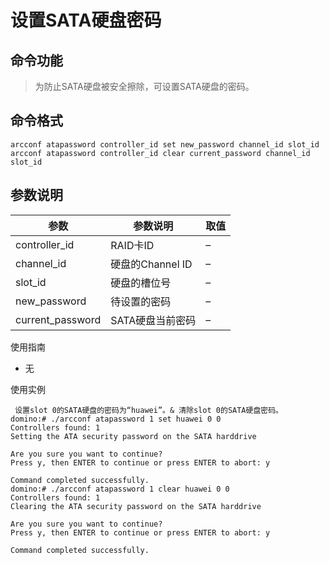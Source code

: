 # 设置SATA硬盘密码

## 命令功能
>为防止SATA硬盘被安全擦除，可设置SATA硬盘的密码。

## 命令格式
~~~
arcconf atapassword controller_id set new_password channel_id slot_id
arcconf atapassword controller_id clear current_password channel_id slot_id
~~~

## 参数说明
| 参数| 参数说明| 取值|
| ---- | ---- | ----|
| controller_id | RAID卡ID | –|
| channel_id | 硬盘的Channel ID | –|
| slot_id | 硬盘的槽位号 | –|
| new_password | 待设置的密码 | –|
| current_password | SATA硬盘当前密码 | –|

使用指南
- 无

使用实例
~~~
 设置slot 0的SATA硬盘的密码为“huawei”。& 清除slot 0的SATA硬盘密码。
domino:# ./arcconf atapassword 1 set huawei 0 0
Controllers found: 1 
Setting the ATA security password on the SATA harddrive 

Are you sure you want to continue? 
Press y, then ENTER to continue or press ENTER to abort: y 

Command completed successfully.
domino:# ./arcconf atapassword 1 clear huawei 0 0
Controllers found: 1 
Clearing the ATA security password on the SATA harddrive 

Are you sure you want to continue? 
Press y, then ENTER to continue or press ENTER to abort: y 

Command completed successfully.
~~~
